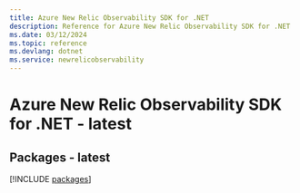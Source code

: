 ```yaml
---
title: Azure New Relic Observability SDK for .NET
description: Reference for Azure New Relic Observability SDK for .NET
ms.date: 03/12/2024
ms.topic: reference
ms.devlang: dotnet
ms.service: newrelicobservability
---
```

# Azure New Relic Observability SDK for .NET - latest
## Packages - latest
[!INCLUDE [packages](new-relic-observability-index.md)]